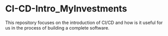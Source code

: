 # CI-CD-Intro_MyInvestments
This repository focuses on the introduction of CI/CD and how is it useful for us in the process of building a complete software.
